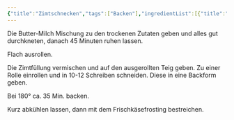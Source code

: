 ```yaml
---
{"title":"Zimtschnecken","tags":["Backen"],"ingredientList":[{"title":"Für den Teig:","ingredients":["270 ml Milch","+ 60 g Butter - zusammen in einem Topf langsam erwärmen"]},{"title":"in eine andere Schüssel:","ingredients":["500 g Mehl","50 g Zucker","1/2 Würfel frische Hefe","1 Pck. Vanillezucker","eine Prise Salz"]},{"title":"Zimtfüllung:","ingredients":["100 g Butter (weich)","60 g Zucker","3/4 TL Zimt"]},{"title":"Frischkäsefrosting:","ingredients":["120 g Frischkäse","1 EL Butter","1-2 TL Puderzucker"]}]}
---
```

Die Butter-Milch Mischung zu den trockenen Zutaten geben und alles gut durchkneten, danach 45 Minuten ruhen lassen.

Flach ausrollen. 

Die Zimtfüllung vermischen und auf den ausgerollten Teig geben. Zu einer Rolle einrollen und in 10-12 Schreiben schneiden. Diese in eine Backform geben. 

Bei 180° ca. 35 Min. backen. 

Kurz abkühlen lassen, dann mit dem Frischkäsefrosting bestreichen.